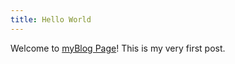 ```yaml
---
title: Hello World
---
```

Welcome to [myBlog Page](https://hexo.io/)! This is my very first post.

<script async src="https://talk.hyvor.com/embed/embed.js" type="module"></script>
<hyvor-talk-comments website-id="9342" page-id=""></hyvor-talk-comments>